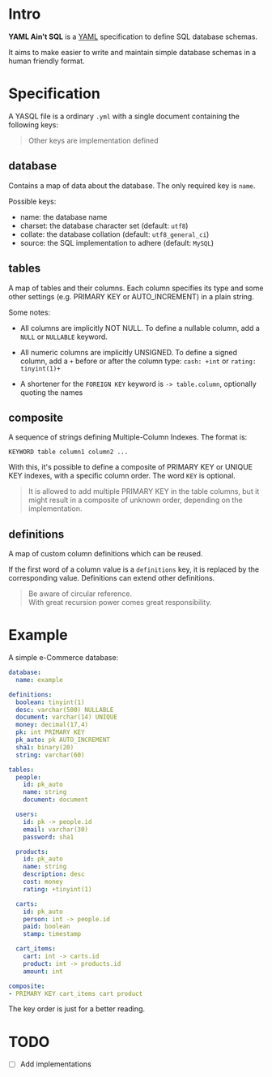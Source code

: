 # Intro

**YAML Ain't SQL** is a [YAML] specification to define SQL database schemas.

It aims to make easier to write and maintain simple database schemas in a human
friendly format.


# Specification

A YASQL file is a ordinary `.yml` with a single document containing the
following keys:

> Other keys are implementation defined


## database

Contains a map of data about the database. The only required key is `name`.

Possible keys:

- name: the database name
- charset: the database character set (default: `utf8`)
- collate: the database collation (default: `utf8_general_ci`)
- source: the SQL implementation to adhere (default: `MySQL`)


## tables

A map of tables and their columns. Each column specifies its type and some other
settings (e.g. PRIMARY KEY or AUTO_INCREMENT) in a plain string.

Some notes:

- All columns are implicitly NOT NULL. To define a nullable column, add a `NULL`
  or `NULLABLE` keyword.

- All numeric columns are implicitly UNSIGNED. To define a signed column, add a
  `+` before or after the column type: `cash: +int` or `rating: tinyint(1)+`

- A shortener for the `FOREIGN KEY` keyword is `-> table.column`, optionally
  quoting the names


## composite

A sequence of strings defining Multiple-Column Indexes. The format is:

`KEYWORD table column1 column2 ...`

With this, it's possible to define a composite of PRIMARY KEY or UNIQUE KEY
indexes, with a specific column order. The word `KEY` is optional.

> It is allowed to add multiple PRIMARY KEY in the table columns, but it might
> result in a composite of unknown order, depending on the implementation.


## definitions

A map of custom column definitions which can be reused.

If the first word of a column value is a `definitions` key, it is replaced by
the corresponding value. Definitions can extend other definitions.

> Be aware of circular reference.  
> With great recursion power comes great responsibility.


# Example

A simple e-Commerce database:

```yaml
database:
  name: example

definitions:
  boolean: tinyint(1)
  desc: varchar(500) NULLABLE
  document: varchar(14) UNIQUE
  money: decimal(17,4)
  pk: int PRIMARY KEY
  pk_auto: pk AUTO_INCREMENT
  sha1: binary(20)
  string: varchar(60)

tables:
  people:
    id: pk_auto
    name: string
    document: document

  users:
    id: pk -> people.id
    email: varchar(30)
    password: sha1

  products:
    id: pk_auto
    name: string
    description: desc
    cost: money
    rating: +tinyint(1)

  carts:
    id: pk_auto
    person: int -> people.id
    paid: boolean
    stamp: timestamp

  cart_items:
    cart: int -> carts.id
    product: int -> products.id
    amount: int

composite:
- PRIMARY KEY cart_items cart product
```

The key order is just for a better reading.


# TODO

- [ ] Add implementations


[YAML]: http://yaml.org/
